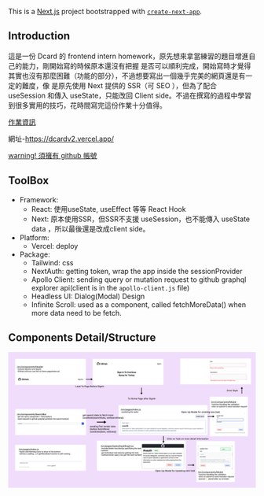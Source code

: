 This is a [Next.js](https://nextjs.org/) project bootstrapped with [`create-next-app`](https://github.com/vercel/next.js/tree/canary/packages/create-next-app).

## Introduction
這是一份 Dcard 的 frontend intern homework，原先想來拿當練習的題目增進自己的能力，剛開始寫的時候原本還沒有把握
是否可以順利完成，開始寫時才覺得其實也沒有那麼困難（功能的部分），不過想要寫出一個幾乎完美的網頁還是有一定的難度，像
是原先使用 Next 提供的 SSR（可 SEO ），但為了配合 useSession 和傳入 useState，只能改回 Client side。不過在撰寫的過程中學習到很多實用的技巧，花時間寫完這份作業十分值得。

[作業資訊](https://drive.google.com/file/d/1ZlwuUafAQUKBEA_ZK6ShM5F4xLTkV_4X/view)

網址-https://dcardv2.vercel.app/

[warning! 須擁有 github 帳號](https://github.com/signup?ref_cta=Sign+up&ref_loc=header+logged+out&ref_page=%2F&source=header-home)

## ToolBox
- Framework: 
  - React: 使用useState, useEffect 等等 React Hook
  - Next: 原本使用SSR，但SSR不支援 useSession，也不能傳入 useState data ，所以最後還是改成client side。
- Platform: 
  - Vercel: deploy
- Package: 
  - Tailwind: css
  - NextAuth: getting token, wrap the app inside the sessionProvider
  - Apollo Client: sending query or mutation request to github graphql explorer api(client is in the `apollo-client.js` file)
  - Headless UI: Dialog(Modal) Design
  - Infinite Scroll: used as a component, called fetchMoreData() when more data need to be fetch. 

## Components Detail/Structure

![Detail Image](/public/Explanation.svg)



